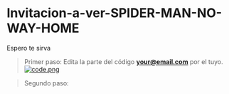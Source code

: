 # Invitacion-a-ver-SPIDER-MAN-NO-WAY-HOME
Espero te sirva

> Primer paso:
  Edita la parte del código **your@email.com** por el tuyo.
  [![code.png](https://i.postimg.cc/76RrKc40/code.png)](https://postimg.cc/njqWz3Ch)
  
> Segundo paso:

 


